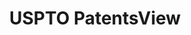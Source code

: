 ---
layout: default
bigquery: https://console.cloud.google.com/bigquery?p=patents-public-data&d=patentsview&page=dataset
citation: Attribution should be given to PatentsView for use, distribution, or derivative
  works.
code: https://github.com/CSSIP-AIR/PatentsView-Code-Snippets/
contributors: USPTO
cost: None
description: 'PatentsView includes US patent data including raw data (summaries, applications,
  pregrant applications), disambugations of inventors and assignees, and inventor
  gender estimates.  Also foreign priority data, # of figures and sheets, and government
  interest statements.'
documentation: https://patentsview.org/query/builder-faqs
last_edit: 04/12/2022, 11:40:36
location: https://patentsview.org/
maintained_by: USPTO
record_creation_timestamp: 12/2/2020 17:20:46
schema_fields:
- _102_date
- disamb_assignee_id_20190312
- classification_value
- gi_statement
- latlong
- disamb_assignee_id_20191231
- disamb_inventor_id_20200929
- category
- deceased
- sequence
- reldocno
- rel_id
- city
- id
- attribution_status
- longitude
- subclass_id
- number
- country
- country_transformed
- disamb_assignee_id_20181127
- disamb_inventor_id_20201229
- organization_id
- subclass
- date
- patent_id
- designation
- main_group
- term_extension
- disamb_inventor_id_20190312
- classification_data_source
- mainclass_id
- title
- disclaimer_date
- rawinventor_id
- disamb_inventor_id_20200630
- series_code
- ipc_class
- subcategory_id
- f371_date
- disamb_inventor_id_20171226
- lapse_of_patent
- disamb_inventor_id_20200331
- level_three
- name_last
- field_id
- name_first
- disamb_inventor_id_20181127
- disamb_inventor_id_20180528
- action_date
- abstract
- male_flag
- role
- f102_date
- disamb_inventor_id_20171003
- lawyer_id
- field_title
- disamb_inventor_id_20170307
- county
- disamb_assignee_id_20190820
- assignee_id
- _371_date
- disamb_assignee_id_20191008
- withdrawn
- classification_level
- citation_id
- state_fips
- subsection_id
- variety
- type
- status
- male
- category_id
- num_sheets
- level_one
- symbol_position
- term_grant
- num_claims
- num
- filename
- state
- rule_47
- subgroup
- num_figures
- publication_number
- rawlocation_id
- lname
- latitude
- contract_award_number
- text
- ipc_version_indicator
- uuid
- disamb_assignee_id_20200630
- disamb_inventor_id_20191008
- level_two
- fname
- disamb_inventor_id_20190820
- applicant_type
- group_id
- doctype
- kind
- disamb_assignee_id_20200929
- doc_type
- name
- term_disclaimer
- section
- length
- disamb_inventor_id_20170808
- relkind
- exemplary
- subgroup_id
- section_id
- dependent
- classification_status
- disamb_assignee_id_20200331
- organization
- county_fips
- group
- application_id
- rawassignee_id
- sector_title
- latin_name
- inventor_id
- disamb_inventor_id_20191231
- location_id
shortname: patentsview
tags:
- disambiguation
- United States
- gender
terms_of_use: Creative Commons Attribution 4.0 International License.
timeframe: 1963-1999
title: USPTO PatentsView
uuid: cf1780b1-e265-4e49-8d1d-83b9cfe0fd9a
---